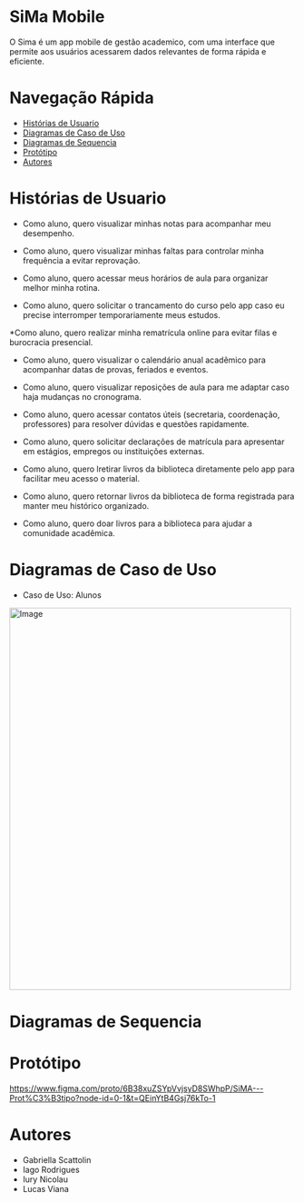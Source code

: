 # SiMa Mobile
O Sima é um app mobile de gestão academico, com uma interface que permite aos usuários acessarem dados relevantes de forma rápida e eficiente.

# Navegação Rápida
* [ Histórias de Usuario ](#Histórias-de-Usuario)
* [ Diagramas de Caso de Uso ](#Diagramas-de-Caso-de-Uso)
* [ Diagramas de Sequencia ](#Diagramas-de-Sequencia)
* [ Protótipo ](#Protótipo)
* [ Autores ](#Autores)

# Histórias de Usuario

* Como aluno, quero visualizar minhas
notas para acompanhar meu desempenho.

* Como aluno, quero visualizar minhas faltas para controlar minha frequência a evitar reprovação.

* Como aluno, quero acessar meus horários de aula para organizar melhor minha rotina.

* Como aluno, quero solicitar o trancamento do curso pelo app caso eu precise interromper
temporariamente meus estudos.

*Como aluno, quero realizar minha rematrícula online para evitar filas e burocracia presencial.

* Como aluno, quero visualizar o calendário anual acadêmico para acompanhar datas de provas, feriados e eventos.

* Como aluno, quero visualizar reposições de aula para me adaptar caso haja mudanças no cronograma.

* Como aluno, quero acessar contatos úteis
(secretaria, coordenação, professores) para resolver dúvidas e questões rapidamente.

* Como aluno, quero solicitar declarações de matrícula para apresentar em estágios, empregos ou instituições externas.

* Como aluno, quero lretirar livros da biblioteca diretamente pelo app para facilitar meu acesso o material.

* Como aluno, quero retornar livros da biblioteca de forma registrada para manter meu histórico organizado.

* Como aluno, quero doar livros para a biblioteca para ajudar a comunidade acadêmica.

# Diagramas de Caso de Uso
* Caso de Uso: Alunos
<img width="496" height="673" alt="Image" src="https://github.com/user-attachments/assets/bd0f158d-12b8-4fba-92ef-3d46d9fa8a06" />


# Diagramas de Sequencia


# Protótipo

https://www.figma.com/proto/6B38xuZSYpVvjsyD8SWhpP/SiMA---Prot%C3%B3tipo?node-id=0-1&t=QEinYtB4Gsj76kTo-1

# Autores
* Gabriella Scattolin
* Iago Rodrigues
* Iury Nicolau
* Lucas Viana


